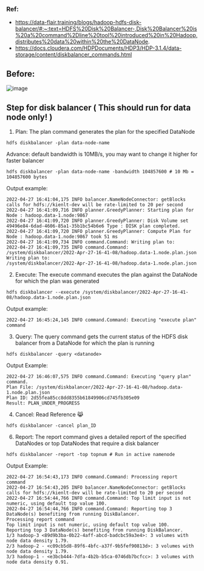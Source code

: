 ### Ref: 
- https://data-flair.training/blogs/hadoop-hdfs-disk-balancer/#:~:text=HDFS%20Disk%20Balancer-,Disk%20Balancer%20is%20a%20command%2Dline%20tool%20introduced%20in%20Hadoop,distributes%20data%20within%20the%20DataNode.
- https://docs.cloudera.com/HDPDocuments/HDP3/HDP-3.1.4/data-storage/content/diskbalancer_commands.html

## Before: 

![image](https://user-images.githubusercontent.com/3434274/165490404-16e2b670-041b-4544-81c9-0a53b9c76f40.png)

## Step for disk balancer ( This should run for data node only! )

1. Plan: The plan command generates the plan for the specified DataNode
``` 
hdfs diskbalancer -plan data-node-name
```

Advance: default bandwidth is 10MB/s, you may want to change it higher for faster balancer

```
hdfs diskbalancer -plan data-node-name -bandwidth 104857600 # 10 Mb = 104857600 bytes
```

Output example:
```
2022-04-27 16:41:04,175 INFO balancer.NameNodeConnector: getBlocks calls for hdfs://kienlt-dev will be rate-limited to 20 per second
2022-04-27 16:41:09,716 INFO planner.GreedyPlanner: Starting plan for Node : hadoop.data-1.node:9867
2022-04-27 16:41:09,720 INFO planner.GreedyPlanner: Disk Volume set 49496e84-6dad-4606-85a1-35b1bc54b6e6 Type : DISK plan completed.
2022-04-27 16:41:09,720 INFO planner.GreedyPlanner: Compute Plan for Node : hadoop.data-1.node:9867 took 51 ms 
2022-04-27 16:41:09,734 INFO command.Command: Writing plan to:
2022-04-27 16:41:09,735 INFO command.Command: /system/diskbalancer/2022-Apr-27-16-41-08/hadoop.data-1.node.plan.json
Writing plan to:
/system/diskbalancer/2022-Apr-27-16-41-08/hadoop.data-1.node.plan.json
```

2. Execute: The execute command executes the plan against the DataNode for which the plan was generated
```
hdfs diskbalancer --execute /system/diskbalancer/2022-Apr-27-16-41-08/hadoop.data-1.node.plan.json
```

Output example:
```
2022-04-27 16:45:24,145 INFO command.Command: Executing "execute plan" command
```

3. Query: The query command gets the current status of the  HDFS disk balancer from a DataNode for which the plan is running
```
hdfs diskbalancer -query <datanode>
```

Output Example:
```
2022-04-27 16:46:07,575 INFO command.Command: Executing "query plan" command.
Plan File: /system/diskbalancer/2022-Apr-27-16-41-08/hadoop.data-1.node.plan.json
Plan ID: 2d55fea85cc8dd8355b61849906cd745fb305e09
Result: PLAN_UNDER_PROGRESS
```

4. Cancel: Read Reference 😹

```
hdfs diskbalancer -cancel plan_ID
```

6. Report: The report command gives a detailed report of the specified DataNodes or top DataNodes that require a disk balancer

```
hdfs diskbalancer -report -top topnum # Run in active namenode
```

Output Example:
```
2022-04-27 16:54:43,173 INFO command.Command: Processing report command
2022-04-27 16:54:43,205 INFO balancer.NameNodeConnector: getBlocks calls for hdfs://kienlt-dev will be rate-limited to 20 per second
2022-04-27 16:54:44,766 INFO command.Command: Top limit input is not numeric, using default top value 100.
2022-04-27 16:54:44,766 INFO command.Command: Reporting top 3 DataNode(s) benefiting from running DiskBalancer.
Processing report command
Top limit input is not numeric, using default top value 100.
Reporting top 3 DataNode(s) benefiting from running DiskBalancer.
1/3 hadoop-3 <89d9b3ba-0b22-4aff-abcd-badcbc59a3e4>: 3 volumes with node data density 1.79.
2/3 hadoop-2 - <c09cb5d8-89f6-4bfc-a37f-9b5fef90813d>: 3 volumes with node data density 1.79.
3/3 hadoop-1 - <e3bcb444-7dfa-4b2b-b5ca-0746db7bcfcc>: 3 volumes with node data density 0.91.
```
